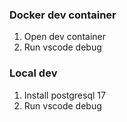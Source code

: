 ### Docker dev container

1. Open dev container
2. Run vscode debug

### Local dev

1. Install postgresql 17
2. Run vscode debug
